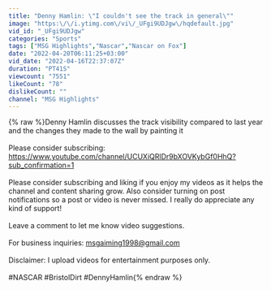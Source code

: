 ```yaml
---
title: "Denny Hamlin: \"I couldn't see the track in general\""
image: "https:\/\/i.ytimg.com\/vi\/_UFgi9UDJgw\/hqdefault.jpg"
vid_id: "_UFgi9UDJgw"
categories: "Sports"
tags: ["MSG Highlights","Nascar","Nascar on Fox"]
date: "2022-04-20T06:11:25+03:00"
vid_date: "2022-04-16T22:37:07Z"
duration: "PT41S"
viewcount: "7551"
likeCount: "78"
dislikeCount: ""
channel: "MSG Highlights"
---
```

{% raw %}Denny Hamlin discusses the track visibility compared to last year and the changes they made to the wall by painting it<br /><br />Please consider subscribing: <a rel="nofollow" target="blank" href="https://www.youtube.com/channel/UCUXiQRlDr9bXOVKybGf0HhQ?sub_confirmation=1">https://www.youtube.com/channel/UCUXiQRlDr9bXOVKybGf0HhQ?sub_confirmation=1</a><br /><br />Please consider subscribing and liking if you enjoy my videos as it helps the channel and content sharing grow.  Also consider turning on post notifications so a post or video is never missed.  I really do appreciate any kind of support!<br /><br />Leave a comment to let me know video suggestions.<br /><br />For business inquiries: msgaiming1998@gmail.com<br /><br />Disclaimer: I upload videos for entertainment purposes only.<br /><br />#NASCAR #BristolDirt #DennyHamlin{% endraw %}
